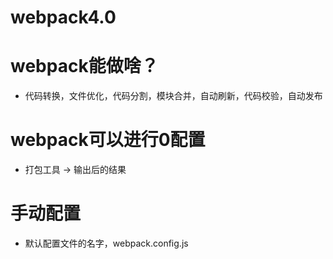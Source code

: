 # webpack4.0  

# webpack能做啥？  
- 代码转换，文件优化，代码分割，模块合并，自动刷新，代码校验，自动发布

# webpack可以进行0配置
- 打包工具 -> 输出后的结果

# 手动配置
- 默认配置文件的名字，webpack.config.js


